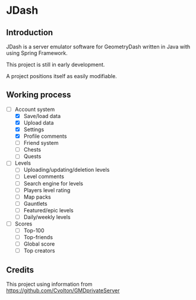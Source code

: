 # JDash

Introduction
----------

JDash is a server emulator software for GeometryDash written in Java
with using Spring Framework.

This project is still in early development.

A project positions itself as easily modifiable.

Working process
----------
- [ ] Account system
    - [X] Save/load data
    - [X] Upload data
    - [X] Settings
    - [X] Profile comments
    - [ ] Friend system
    - [ ] Chests
    - [ ] Quests
- [ ] Levels
    - [ ] Uploading/updating/deletion levels
    - [ ] Level comments
    - [ ] Search engine for levels
    - [ ] Players level rating
    - [ ] Map packs
    - [ ] Gauntlets
    - [ ] Featured/epic levels
    - [ ] Daily/weekly levels
- [ ] Scores
    - [ ] Top-100
    - [ ] Top-friends
    - [ ] Global score
    - [ ] Top creators

Credits
----------

This project using information from https://github.com/Cvolton/GMDprivateServer
